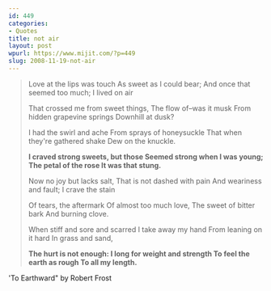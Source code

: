 ```yaml
---
id: 449
categories:
- Quotes
title: not air
layout: post
wpurl: https://www.mijit.com/?p=449
slug: 2008-11-19-not-air
---
```

<blockquote>Love at the lips was touch
As sweet as I could bear;
And once that seemed too much;
I lived on air

That crossed me from sweet things,
The flow of–was it musk
From hidden grapevine springs
Downhill at dusk?

I had the swirl and ache
From sprays of honeysuckle
That when they're gathered shake
Dew on the knuckle.

<strong>I craved strong sweets, but those
Seemed strong when I was young;
The petal of the rose
It was that stung.
</strong>

Now no joy but lacks salt,
That is not dashed with pain
And weariness and fault;
I crave the stain

Of tears, the aftermark
Of almost too much love,
The sweet of bitter bark
And burning clove.

When stiff and sore and scarred
I take away my hand
From leaning on it hard
In grass and sand,

<strong>The hurt is not enough:
I long for weight and strength
To feel the earth as rough
To all my length.</strong></blockquote>

'To Earthward" by Robert Frost
